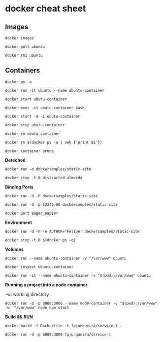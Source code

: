 # docker cheat sheet

## Images

`docker images`

`docker pull ubuntu`

`docker rmi ubuntu`

## Containers

`docker ps -a`

`docker run -it ubuntu --name ubuntu-container`

`docker start ubutu-container`

`docker exec -it ubutu-container bash`

`docker start -a -i ubutu-container`

`docker stop ubutu-container`

`docker rm ubutu-container`

`docker rm $(docker ps -a | awk {'print $1'})`

`docker container prune`

**Deteched**

`docker run -d dockersamples/static-site`

`docker stop -t 0 distracted_almeida`

**Binding Ports**

`docker run -d -P dockersamples/static-site`

`docker run -d -p 12345:80 dockersamples/static-site`

`docker port eager_napier`

**Environment**

`docker run -d -P -e AUTHOR='Felipe' dockersamples/static-site`

`docker stop -t 0 $(docker ps -q)`

**Volumes**

`docker run --name ubuntu-container -v "/var/www" ubuntu`

`docker inspect ubuntu-container`

`docker run -it --name ubuntu-container -v "$(pwd):/var/www" ubuntu`

**Running a project into a node container**

-w: working directory

`docker run -d -p 8080:3000 --name node-container -v "$(pwd):/var/www" -w  "/var/www" node npm start`
 
 **Build && RUN**

 `docker build -f Dockerfile -t fpjunqueira/service-1 .`

 `docker run -d -p 8080:3000 fpjunqueira/service-1`